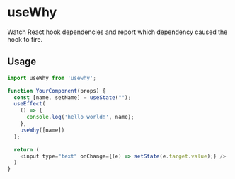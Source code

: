 # useWhy

Watch React hook dependencies and report which dependency caused the hook to fire.

## Usage

```js
import useWhy from 'usewhy';

function YourComponent(props) {
  const [name, setName] = useState("");
  useEffect(
    () => {
      console.log('hello world!', name);
    },
    useWhy([name])
  );

  return (
    <input type="text" onChange={(e) => setState(e.target.value);} />
  )
}

```
